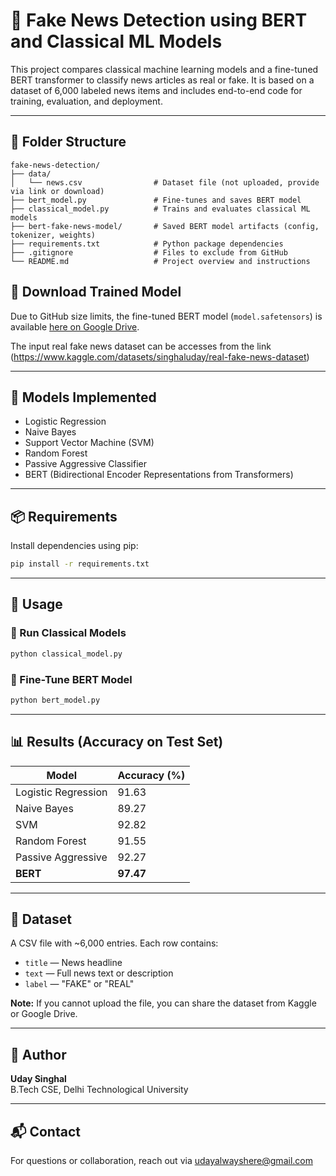 # 📰 Fake News Detection using BERT and Classical ML Models

This project compares classical machine learning models and a fine-tuned BERT transformer to classify news articles as real or fake. It is based on a dataset of 6,000 labeled news items and includes end-to-end code for training, evaluation, and deployment.

---

## 📁 Folder Structure
```
fake-news-detection/
├── data/
│   └── news.csv                # Dataset file (not uploaded, provide via link or download)
├── bert_model.py               # Fine-tunes and saves BERT model
├── classical_model.py          # Trains and evaluates classical ML models
├── bert-fake-news-model/       # Saved BERT model artifacts (config, tokenizer, weights)
├── requirements.txt            # Python package dependencies
├── .gitignore                  # Files to exclude from GitHub
└── README.md                   # Project overview and instructions
```

## 🔗 Download Trained Model

Due to GitHub size limits, the fine-tuned BERT model (`model.safetensors`) is available [here on Google Drive](https://drive.google.com/file/d/1GTf2dwtJA7oQwfcHK5Kw034fJhGnP9n5/view?usp=sharing).

The input real fake news dataset can be accesses from the link (https://www.kaggle.com/datasets/singhaluday/real-fake-news-dataset)


---

## 🧠 Models Implemented
- Logistic Regression
- Naive Bayes
- Support Vector Machine (SVM)
- Random Forest
- Passive Aggressive Classifier
- BERT (Bidirectional Encoder Representations from Transformers)

---

## 📦 Requirements
Install dependencies using pip:
```bash
pip install -r requirements.txt
```

---

## 🚀 Usage
### 🔹 Run Classical Models
```bash
python classical_model.py
```

### 🔹 Fine-Tune BERT Model
```bash
python bert_model.py
```

---

## 📊 Results (Accuracy on Test Set)
| Model                | Accuracy (%) |
|---------------------|--------------|
| Logistic Regression | 91.63        |
| Naive Bayes         | 89.27        |
| SVM                 | 92.82        |
| Random Forest       | 91.55        |
| Passive Aggressive  | 92.27        |
| **BERT**            | **97.47**    |

---

## 🧪 Dataset
A CSV file with ~6,000 entries. Each row contains:
- `title` — News headline
- `text` — Full news text or description
- `label` — "FAKE" or "REAL"

**Note:** If you cannot upload the file, you can share the dataset from Kaggle or Google Drive.

---

## 🧾 Author
**Uday Singhal**  
B.Tech CSE, Delhi Technological University

---

## 📬 Contact
For questions or collaboration, reach out via [udayalwayshere@gmail.com](mailto:udayalwayshere@gmail.com)
